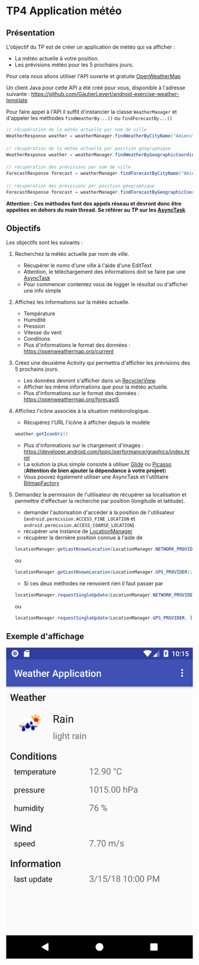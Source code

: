 # TP4 Application météo

## Présentation

L'objectif du TP est de créer un application de météo qui va afficher :

- La météo actuelle à votre position.
- Les prévisions météo pour les 5 prochains jours.

Pour cela nous allons utiliser l'API ouverte et gratuite [OpenWeatherMap](https://openweathermap.org/api)

Un client Java pour cette API a été créé pour vous, disponible à l'adresse suivante : <https://github.com/GautierLevert/android-exercise-weather-template>

Pour faire appel à l'API il suffit d'instancier la classe `WeatherManager` et d'appeler les méthodes `findWeatherBy...()` ou `findForecastBy...()`

```Java
// récupération de la météo actuelle par nom de ville
WeatherResponse weather = weatherManager.findWeatherByCityName("Amiens");

// récupération de la météo actuelle par position géographique
WeatherResponse weather = weatherManager.findWeatherByGeographicCoordinates(49.8942, 2.2957);

// récupération des prévisions par nom de ville
ForecastResponse forecast = weatherManager.findForecastByCityName("Amiens");

// récupération des prévisions par position géographique
ForecastResponse forecast = weatherManager.findForecastByGeographicCoordinates(49.8942, 2.2957);
```

**Attention : Ces méthodes font des appels réseau et devront donc être appelées en dehors du main thread. Se référer au TP sur les [AsyncTask](https://developer.android.com/reference/android/os/AsyncTask.html)**

## Objectifs

Les objectifs sont les suivants :

1. Recherchez la météo actuelle par nom de ville.
    - Récupérer le noms d'une ville à l'aide d'une EditText
    - Attention, le téléchargement des informations doit se faire par une [AsyncTask](https://developer.android.com/reference/android/os/AsyncTask.html)
    - Pour commencer contentez vous de logger le résultat ou d'afficher une info simple

2. Affichez les informations sur la météo actuelle.
    - Température
    - Humidité
    - Pression
    - Vitesse du vent
    - Conditions
    - Plus d'informations le format des données : <https://openweathermap.org/current>

3. Créez une deuxième Activity qui permettra d'afficher les prévisions des 5 prochains jours.
    - Les données devront s'afficher dans un [RecyclerView](https://developer.android.com/guide/topics/ui/layout/recyclerview.html).
    - Afficher les même informations que pour la météo actuelle.
    - Plus d'informations sur le format des données : <https://openweathermap.org/forecast5>

4. Affichez l'icône associée à la situation météorologique.
    - Récupérez l'URL l'icône à afficher depuis le modèle
    ```Java
    weather.getIconUri()
    ```
    - Plus d'informations sur le chargement d'images : <https://developer.android.com/topic/performance/graphics/index.html>
    - La solution la plus simple consiste à utiliser [Glide](https://github.com/bumptech/glide) ou [Picasso](https://square.github.io/picasso/) (**Attention de bien ajouter la dépendance à votre projeet**)
    - Vous pouvez également utiliser une AsyncTask et l'utilitaire [BitmapFactory](https://developer.android.com/reference/android/graphics/BitmapFactory.html)

5. Demandez la permission de l'utilisateur de récupérer sa localisation et permettre d'effectuer la recherche par position (longitude et latitude).
    - demander l'autorisation d'accéder à la position de l'utilisateur (`android.permission.ACCESS_FINE_LOCATION` et `android.permission.ACCESS_COARSE_LOCATION`)
    - récupérer une instance de [LocationManager](https://developer.android.com/reference/android/location/LocationManager.html)
    - récupérer la dernière position connue à l'aide de

     ```Java
     locationManager.getLastKnownLocation(LocationManager.NETWORK_PROVIDER);
     ```
    ou
    ```Java
    locationManager.getLastKnownLocation(LocationManager.GPS_PROVIDER);
    ```

    - Si ces deux méthodes ne renvoient rien il faut passer par
    ```Java
    locationManager.requestSingleUpdate(LocationManager.NETWORK_PROVIDER, listener, null);
    ```
    ou
    ```Java
    locationManager.requestSingleUpdate(LocationManager.GPS_PROVIDER, listener, null);
    ```

## Exemple d'affichage

![Screen](screen.png)
